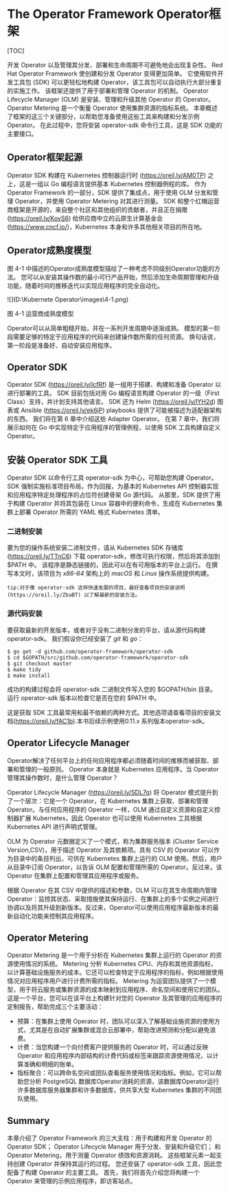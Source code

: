 # The Operator Framework Operator框架

[TOC]

开发 Operator 以及管理其分发、部署和生命周期不可避免地会出现复杂性。 Red Hat Operator Framework 使创建和分发 Operator 变得更加简单。 它使用软件开发工具包 (SDK) 可以更轻松地构建 Operator，该工具包可以自动执行大部分重复的实施工作。 该框架还提供了用于部署和管理 Operator 的机制。 Operator Lifecycle Manager (OLM) 是安装、管理和升级其他 Operator 的 Operator。 Operator Metering 是一个衡量 Operator 使用集群资源的指标系统。
本章概述了框架的这三个关键部分，以帮助您准备使用这些工具来构建和分发示例 Operator。 在此过程中，您将安装 operator-sdk 命令行工具，这是 SDK 功能的主要接口。

## Operator框架起源
Operator SDK 构建在 Kubernetes 控制器运行时 (https://oreil.ly/AM0TP) 之上，这是一组以 Go 编程语言提供基本 Kubernetes 控制器例程的库。 作为 Operator Framework 的一部分，SDK 提供了集成点，用于使用 OLM 分发和管理 Operator，并使用 Operator Metering 对其进行测量。 SDK 和整个红帽运营商框架是开源的，来自整个社区和其他组织的贡献者，并且正在捐赠 (https://oreil.ly/KoyS6) 
给供应商中立的云原生计算基金会 (https://www.cncf.io/)，Kubernetes 本身和许多其他相关项目的所在地。

## Operator成熟度模型
图 4-1 中描述的Operator成熟度模型描绘了一种考虑不同级别Operator功能的方法。 您可以从安装其操作数的最小可行产品开始，然后添加生命周期管理和升级功能，随着时间的推移迭代以实现应用程序的完全自动化。

![](D:\Kubernete Operator\images\4-1.png)

图 4-1 运营商成熟度模型

Operator可以从简单粗糙开始，并在一系列开发周期中逐渐成熟。 模型的第一阶段需要足够的特定于应用程序的代码来创建操作数所需的任何资源。 换句话说，第一阶段是准备好、自动安装应用程序。

## Operator SDK
Operator SDK (https://oreil.ly/IcfRf) 是一组用于搭建、构建和准备 Operator 以进行部署的工具。 SDK 目前包括对用 Go 编程语言构建 Operator 的一级（First Class）支持，并计划支持其他语言。 SDK 还为 Helm (https://oreil.ly/IYH2d) 图表或 Ansible (https://oreil.ly/ek6jP) playbooks 提供了可能被描述为适配器架构的东西。 我们将在第 6 章中介绍这些 Adapter Operator。
在第 7 章中，我们将展示如何在 Go 中实现特定于应用程序的管理例程，以使用 SDK 工具构建自定义 Operator。



## 安装 Operator SDK 工具
Operator SDK 以命令行工具 operator-sdk 为中心，可帮助您构建 Operator。 SDK 强制实施标准项目布局，作为回报，为基本的 Kubernetes API 控制器实现和应用程序特定处理程序的占位符创建骨架 Go 源代码。 
从那里，SDK 提供了用于构建 Operator 并将其包装在 Linux 容器中的便利命令，生成在 Kubernetes 集群上部署 Operator 所需的 YAML 格式 Kubernetes 清单。

### 二进制安装
要为您的操作系统安装二进制文件，请从 Kubernetes SDK 存储库 (https://oreil.ly/TTnC6) 下载 operator-sdk，修改可执行权限，然后将其添加到 $PATH 中。 
该程序是静态链接的，因此可以在有可用版本的平台上运行。 在撰写本文时，该项目为 _x86-64_ 架构上的 _macOS_ 和 _Linux_ 操作系统提供构建。 

`tip:对于像 operator-sdk 这样快速发展的项目，最好查看项目的安装说明 (https://oreil.ly/ZbaBT) 以了解最新的安装方法。`


### 源代码安装
要获取最新的开发版本，或者对于没有二进制分发的平台，请从源代码构建 operator-sdk。 我们假设你已经安装了 _git_ 和 _go_：

```shell
$ go get -d github.com/operator-framework/operator-sdk
$ cd $GOPATH/src/github.com/operator-framework/operator-sdk
$ git checkout master
$ make tidy
$ make install
```
成功的构建过程会将 operator-sdk 二进制文件写入您的 $GOPATH/bin 目录。 运行 operator-sdk 版本以检查它是否在您的 $PATH 中。


这是获取 SDK 工具最常用和最不依赖的两种方式。其他选项请查看项目的安装文档(https://oreil.ly/fAC1b).本书后续示例使用0.11.x 系列版本operator-sdk。

## Operator Lifecycle Manager
Operator解决了任何平台上的任何应用程序都必须随着时间的推移而被获取、部署和管理的一般原则。 Operator 本身就是 Kubernetes 应用程序。当 Operator 管理其操作数时，是什么管理 Operator？

Operator Lifecycle Manager (https://oreil.ly/SDL7q) 将 Operator 模式提升到了一个层次：它是一个 Operator，在 Kubernetes 集群上获取、部署和管理 Operator。与任何应用程序的 Operator 一样，OLM 通过自定义资源和自定义控制器扩展 Kubernetes，因此 Operator 也可以使用 Kubernetes 工具根据 Kubernetes API 进行声明式管理。

OLM 为 Operator 元数据定义了一个模式，称为集群服务版本 (Cluster Service Version,CSV)，用于描述 Operator 及其依赖项。具有 CSV 的 Operator 可以作为目录中的条目列出，可供在 Kubernetes 集群上运行的 OLM 使用。然后，用户从目录中订阅 Operator，以告诉 OLM 配置和管理所需的 Operator。反过来，该 Operator 在集群上配置和管理其应用程序或服务。

根据 Operator 在其 CSV 中提供的描述和参数，OLM 可以在其生命周期内管理 Operator：监控其状态、采取措施使其保持运行、在集群上的多个实例之间进行协调以及将其升级到新版本。反过来，Operator可以使用应用程序最新版本的最新自动化功能来控制其应用程序。



## Operator Metering
Operator Metering 是一个用于分析在 Kubernetes 集群上运行的 Operator 的资源使用情况的系统。 Metering 分析 Kubernetes CPU、内存和其他资源指标，
以计算基础设施服务的成本。它还可以检查特定于应用程序的指标，例如根据使用情况对应用程序用户进行计费所需的指标。 
Metering 为运营团队提供了一个模型，用于将云服务或集群资源的成本映射到应用程序、命名空间和使用它的团队。这是一个平台，您可以在该平台上构建针对您的 Operator 及其管理的应用程序的定制报告，帮助完成三个主要活动：
* 预算：在集群上使用 Operator 时，团队可以深入了解基础设施资源的使用方式，尤其是在自动扩展集群或混合云部署中，帮助改进预测和分配以避免浪费。
* 计费：当您构建一个向付费客户提供服务的 Operator 时，可以通过反映 Operator 和应用程序内部结构的计费代码或标签来跟踪资源使用情况，以计算准确和明细的账单。
* 指标聚合：可以跨命名空间或团队查看服务使用情况和指标。例如，它可以帮助您分析 PostgreSQL 数据库Operator消耗的资源，该数据库Operator运行许多数据库服务器集群和许多数据库，供共享大型 Kubernetes 集群的不同团队使用。

## Summary
本章介绍了 Operator Framework 的三大支柱：用于构建和开发 Operator 的 Operator SDK； Operator Lifecycle Manager 用于分发、安装和升级它们； 和 Operator Metering，用于测量 Operator 绩效和资源消耗。 这些框架元素一起支持创建 Operator 并保持其运行的过程。
您还安装了 operator-sdk 工具，因此您配备了构建 Operator 的主要工具。 首先，我们将首先介绍您将构建一个 Operator 来管理的示例应用程序，即访客站点。






























